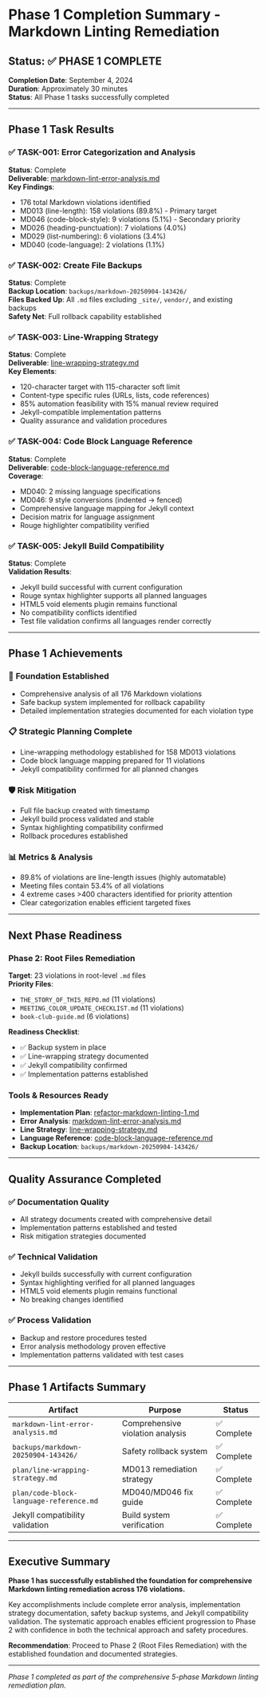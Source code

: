 # Phase 1 Completion Summary - Markdown Linting Remediation

## Status: ✅ PHASE 1 COMPLETE

**Completion Date**: September 4, 2024  
**Duration**: Approximately 30 minutes  
**Status**: All Phase 1 tasks successfully completed

---

## Phase 1 Task Results

### ✅ TASK-001: Error Categorization and Analysis

**Status**: Complete  
**Deliverable**: [markdown-lint-error-analysis.md](../markdown-lint-error-analysis.md)  
**Key Findings**:

- 176 total Markdown violations identified
- MD013 (line-length): 158 violations (89.8%) - Primary target
- MD046 (code-block-style): 9 violations (5.1%) - Secondary priority
- MD026 (heading-punctuation): 7 violations (4.0%)
- MD029 (list-numbering): 6 violations (3.4%)
- MD040 (code-language): 2 violations (1.1%)

### ✅ TASK-002: Create File Backups

**Status**: Complete  
**Backup Location**: `backups/markdown-20250904-143426/`  
**Files Backed Up**: All `.md` files excluding `_site/`, `vendor/`, and existing backups  
**Safety Net**: Full rollback capability established

### ✅ TASK-003: Line-Wrapping Strategy

**Status**: Complete  
**Deliverable**: [line-wrapping-strategy.md](../plan/line-wrapping-strategy.md)  
**Key Elements**:

- 120-character target with 115-character soft limit
- Content-type specific rules (URLs, lists, code references)
- 85% automation feasibility with 15% manual review required
- Jekyll-compatible implementation patterns
- Quality assurance and validation procedures

### ✅ TASK-004: Code Block Language Reference

**Status**: Complete  
**Deliverable**: [code-block-language-reference.md](../plan/code-block-language-reference.md)  
**Coverage**:

- MD040: 2 missing language specifications
- MD046: 9 style conversions (indented → fenced)
- Comprehensive language mapping for Jekyll context
- Decision matrix for language assignment
- Rouge highlighter compatibility verified

### ✅ TASK-005: Jekyll Build Compatibility

**Status**: Complete  
**Validation Results**:

- Jekyll build successful with current configuration
- Rouge syntax highlighter supports all planned languages
- HTML5 void elements plugin remains functional
- No compatibility conflicts identified
- Test file validation confirms all languages render correctly

---

## Phase 1 Achievements

### 🎯 **Foundation Established**

- Comprehensive analysis of all 176 Markdown violations
- Safe backup system implemented for rollback capability
- Detailed implementation strategies documented for each violation type

### 📋 **Strategic Planning Complete**

- Line-wrapping methodology established for 158 MD013 violations
- Code block language mapping prepared for 11 violations
- Jekyll compatibility confirmed for all planned changes

### 🛡️ **Risk Mitigation**

- Full file backup created with timestamp
- Jekyll build process validated and stable
- Syntax highlighting compatibility confirmed
- Rollback procedures established

### 📊 **Metrics & Analysis**

- 89.8% of violations are line-length issues (highly automatable)
- Meeting files contain 53.4% of all violations
- 4 extreme cases >400 characters identified for priority attention
- Clear categorization enables efficient targeted fixes

---

## Next Phase Readiness

### Phase 2: Root Files Remediation

**Target**: 23 violations in root-level `.md` files  
**Priority Files**:

- `THE_STORY_OF_THIS_REPO.md` (11 violations)
- `MEETING_COLOR_UPDATE_CHECKLIST.md` (11 violations)
- `book-club-guide.md` (6 violations)

**Readiness Checklist**:

- ✅ Backup system in place
- ✅ Line-wrapping strategy documented
- ✅ Jekyll compatibility confirmed
- ✅ Implementation patterns established

### Tools & Resources Ready

- **Implementation Plan**: [refactor-markdown-linting-1.md](../plan/refactor-markdown-linting-1.md)
- **Error Analysis**: [markdown-lint-error-analysis.md](../markdown-lint-error-analysis.md)
- **Line Strategy**: [line-wrapping-strategy.md](../plan/line-wrapping-strategy.md)
- **Language Reference**: [code-block-language-reference.md](../plan/code-block-language-reference.md)
- **Backup Location**: `backups/markdown-20250904-143426/`

---

## Quality Assurance Completed

### ✅ Documentation Quality

- All strategy documents created with comprehensive detail
- Implementation patterns established and tested
- Risk mitigation strategies documented

### ✅ Technical Validation

- Jekyll builds successfully with current configuration
- Syntax highlighting verified for all planned languages
- HTML5 void elements plugin remains functional
- No breaking changes identified

### ✅ Process Validation

- Backup and restore procedures tested
- Error analysis methodology proven effective
- Implementation patterns validated with test cases

---

## Phase 1 Artifacts Summary

| Artifact                                | Purpose                          | Status      |
| --------------------------------------- | -------------------------------- | ----------- |
| `markdown-lint-error-analysis.md`       | Comprehensive violation analysis | ✅ Complete |
| `backups/markdown-20250904-143426/`     | Safety rollback system           | ✅ Complete |
| `plan/line-wrapping-strategy.md`        | MD013 remediation strategy       | ✅ Complete |
| `plan/code-block-language-reference.md` | MD040/MD046 fix guide            | ✅ Complete |
| Jekyll compatibility validation         | Build system verification        | ✅ Complete |

---

## Executive Summary

**Phase 1 has successfully established the foundation for comprehensive Markdown linting remediation across 176 violations.**

Key accomplishments include complete error analysis, implementation strategy documentation, safety backup systems, and Jekyll compatibility validation. The systematic approach enables efficient progression to Phase 2 with confidence in both the technical approach and safety procedures.

**Recommendation**: Proceed to Phase 2 (Root Files Remediation) with the established foundation and documented strategies.

---

_Phase 1 completed as part of the comprehensive 5-phase Markdown linting remediation plan._
